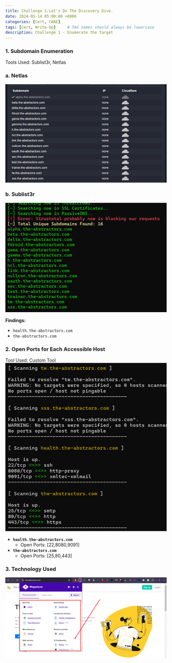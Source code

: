 ```yaml
---
title: Challenge 1:Let's Do The Discovery Dive.
date: 2024-05-14 05:00:00 +0800
categories: [Cert, CWAE]
tags: [Cert, Write-Up]     # TAG names should always be lowercase
description: Challenge 1 - Enumerate the target
---
```


### 1. Subdomain Enumeration

Tools Used: Sublist3r, Netlas

### a. Netlas
![Netlas Scanning Result](/img/cwae/netlas.png)
### b. Sublist3r
![Sublist3r Scanning Result](/img/cwae/sublist3r.png)

**Findings:**

- `health.the-abstractors.com`
- `the-abstractors.com`

### 2. Open Ports for Each Accessible Host

Tool Used: Custom Tool
![Port Scanning Result](/img/cwae/portscan.png)


- **`health.the-abstractors.com`**
    - Open Ports: [22,8080,9091]
- **`the-abstractors.com`**
    - Open Ports: [25,80,443]

### 3. Technology Used
![Technology Scanning Result](/img/cwae/wappalyzer.png)
